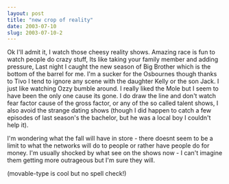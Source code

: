 ```yaml
---
layout: post
title: "new crop of reality"
date: 2003-07-10
slug: 2003-07-10-2
---
```


Ok I&apos;ll admit it, I watch those cheesy reality shows.  Amazing race is fun to watch people do crazy stuff,  Its like taking your family member and adding pressure, Last night I caught the new season of Big Brother which is the bottom of the barrel for me.  I&apos;m a sucker for the Osbournes though thanks to Tivo I tend to ignore any scene with the daughter Kelly or the son Jack.  I just like watching Ozzy bumble around.  I really liked the Mole but I seem to have been the only one cause its gone.  I do draw the line and don&apos;t watch fear factor cause of the gross factor, or any of the so called talent shows,  I also avoid the strange dating shows (though I did happen to catch a few episodes of last season&apos;s the bachelor, but he was a local boy I couldn&apos;t help it). 

I&apos;m wondering what the fall will have in store - there doesnt seem to be a limit to what the networks will do to people or rather have people do for money.    I&apos;m usually shocked by what  see on the shows now - I can&apos;t imagine them getting more outrageous but I&apos;m sure they will. 

(movable-type is cool but no spell check!)
